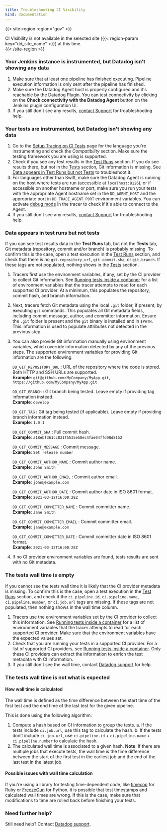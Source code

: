 ```yaml
---
title: Troubleshooting CI Visibility
kind: documentation
---
```


{{< site-region region="gov" >}}
<div class="alert alert-warning">CI Visibility is not available in the selected site ({{< region-param key="dd_site_name" >}}) at this time.</div>
{{< /site-region >}}

### Your Jenkins instance is instrumented, but Datadog isn't showing any data

1. Make sure that at least one pipeline has finished executing. Pipeline execution information is only sent after the pipeline has finished.
2. Make sure the Datadog Agent host is properly configured and it's reachable by the Datadog Plugin. You can test connectivity by clicking on the **Check connectivity with the Datadog Agent** button on the Jenkins plugin configuration UI.
3. If you still don't see any results, [contact Support][1] for troubleshooting help.

### Your tests are instrumented, but Datadog isn't showing any data

1. Go to the [Setup Tracing on CI Tests][2] page for the language you're instrumenting and check the _Compatibility_ section. Make sure the testing framework you are using is supported.
2. Check if you see any test results in the [Test Runs][3] section. If you do see results there, but not in the [Tests][4] section, Git information is missing. See [Data appears in Test Runs but not Tests](#data-appears-in-test-runs-but-not-tests) to troubleshoot it.
3. For languages other than Swift, make sure the Datadog Agent is running on the host where tests are run (accessible at `localhost:8126`), or if accessible on another hostname or port, make sure you run your tests with the appropriate Agent hostname set in the `DD_AGENT_HOST` and the appropriate port in `DD_TRACE_AGENT_PORT` environment variables. You can activate [debug mode][5] in the tracer to check if it's able to connect to the Agent.
4. If you still don't see any results, [contact Support][1] for troubleshooting help.

### Data appears in test runs but not tests

If you can see test results data in the **Test Runs** tab, but not the **Tests** tab, Git metadata (repository, commit and/or branch) is probably missing. To confirm this is the case, open a test execution in the [Test Runs][3] section, and check that there is no `git.repository_url`, `git.commit.sha`, or `git.branch`. If these tags are not populated, nothing shows in the [Tests][4] section.

1. Tracers first use the environment variables, if any, set by the CI provider to collect Git information. See [Running tests inside a container][6] for a list of environment variables that the tracer attempts to read for each supported CI provider. At a minimum, this populates the repository, commit hash, and branch information.
2. Next, tracers fetch Git metadata using the local `.git` folder, if present, by executing `git` commands. This populates all Git metadata fields, including commit message, author, and committer information. Ensure the `.git` folder is present and the `git` binary is installed and in `$PATH`. This information is used to populate attributes not detected in the previous step.
3. You can also provide Git information manually using environment variables, which override information detected by any of the previous steps. The supported environment variables for providing Git information are the following:

   `DD_GIT_REPOSITORY_URL`
   : URL of the repository where the code is stored. Both HTTP and SSH URLs are supported.<br/>
   **Example**: `git@github.com:MyCompany/MyApp.git`, `https://github.com/MyCompany/MyApp.git`

   `DD_GIT_BRANCH`
   : Git branch being tested. Leave empty if providing tag information instead.<br/>
   **Example**: `develop`

   `DD_GIT_TAG`
   : Git tag being tested (if applicable). Leave empty if providing branch information instead.<br/>
   **Example**: `1.0.1`

   `DD_GIT_COMMIT_SHA`
   : Full commit hash.<br/>
   **Example**: `a18ebf361cc831f5535e58ec4fae04ffd98d8152`

   `DD_GIT_COMMIT_MESSAGE`
   : Commit message.<br/>
   **Example**: `Set release number`

   `DD_GIT_COMMIT_AUTHOR_NAME`
   : Commit author name.<br/>
   **Example**: `John Smith`

   `DD_GIT_COMMIT_AUTHOR_EMAIL`
   : Commit author email.<br/>
   **Example**: `john@example.com`

   `DD_GIT_COMMIT_AUTHOR_DATE`
   : Commit author date in ISO 8601 format.<br/>
   **Example**: `2021-03-12T16:00:28Z`

   `DD_GIT_COMMIT_COMMITTER_NAME`
   : Commit committer name.<br/>
   **Example**: `Jane Smith`

   `DD_GIT_COMMIT_COMMITTER_EMAIL`
   : Commit committer email.<br/>
   **Example**: `jane@example.com`

   `DD_GIT_COMMIT_COMMITTER_DATE`
   : Commit committer date in ISO 8601 format.<br/>
   **Example**: `2021-03-12T16:00:28Z`

4. If no CI provider environment variables are found, tests results are sent with no Git metadata.

### The tests wall time is empty

If you cannot see the tests wall time it is likely that the CI provider metadata is missing. To confirm this is the case, open a test execution in the [Test Runs][3] section, and check if the `ci.pipeline.id`, `ci.pipeline.name`, `ci.pipeline.number`, or `ci.job.url` tags are missing. If these tags are not populated, then nothing shows in the wall time column.

1. Tracers use the environment variables set by the CI provider to collect this information. See [Running tests inside a container][6] for a list of environment variables that the tracer attempts to read for each supported CI provider. Make sure that the environment variables have the expected values set.
2. Check that you are running your tests in a supported CI provider. For a list of supported CI providers, see [Running tests inside a container][6]. Only these CI providers can extract the information to enrich the test metadata with CI information.
3. If you still don't see the wall time, contact [Datadog support][1] for help.

### The tests wall time is not what is expected

#### How wall time is calculated
The wall time is defined as the time difference between the start time of the first test and the end time of the last test for the given pipeline.

This is done using the following algorithm:

1. Compute a hash based on CI information to group the tests.
  a. If the tests include `ci.job.url`, use this tag to calculate the hash.
  b. If the tests don’t include `ci.job.url`, use `ci.pipeline.id` + `ci.pipeline.name` + `ci.pipeline.number` to calculate the hash.
2. The calculated wall time is associated to a given hash. **Note**: If there are multiple jobs that execute tests, the wall time is the time difference between the start of the first test in the earliest job and the end of the last test in the latest job.

#### Possible issues with wall time calculation
If you're using a library for testing time-dependent code, like [timecop][7] for Ruby or [FreezeGun][8] for Python, it is possible that test timestamps and calculated wall times are wrong. If this is the case, make sure that modifications to time are rolled back before finishing your tests.

### Need further help?

Still need help? Contact [Datadog support][1].


[1]: /help/
[2]: /continuous_integration/setup_tests/
[3]: https://app.datadoghq.com/ci/test-runs
[4]: https://app.datadoghq.com/ci/test-services
[5]: /tracing/troubleshooting/tracer_debug_logs
[6]: /continuous_integration/setup_tests/containers/
[7]: https://github.com/travisjeffery/timecop
[8]: https://github.com/spulec/freezegun
